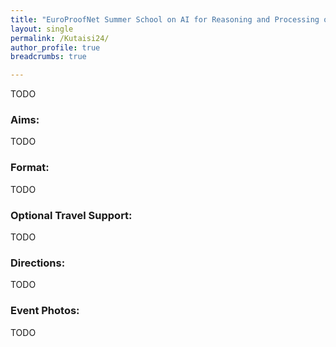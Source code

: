```yaml
---
title: "EuroProofNet Summer School on AI for Reasoning and Processing of Mathematics"
layout: single
permalink: /Kutaisi24/
author_profile: true
breadcrumbs: true

---
```


TODO

### Aims:

TODO

### Format:

TODO

### Optional Travel Support:

TODO

### Directions:

TODO

### Event Photos:

TODO

